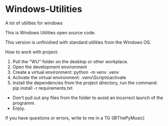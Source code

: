 # Windows-Utilities
A lot of utilities for windows

This is Windows Utilities open source code.

This version is unfinished with standard utilities from the Windows OS.

How to work with project:

1. Pull the "WU" folder on the desktop or other workplace.
2. Open the development environment
3. Create a virtual environment:
   python -m venv .venv
4. Activate the virtual environment:
   .venv\Scripts\activate
5. Install the dependencies from the project directory, run the command:
   pip install -r requirements.txt
  
- Don't pull out any files from the folder to avoid an incorrect launch of the programm.
- Enjoy.

If you have questions or errors, write to me in a TG (@ThePyMusic)
